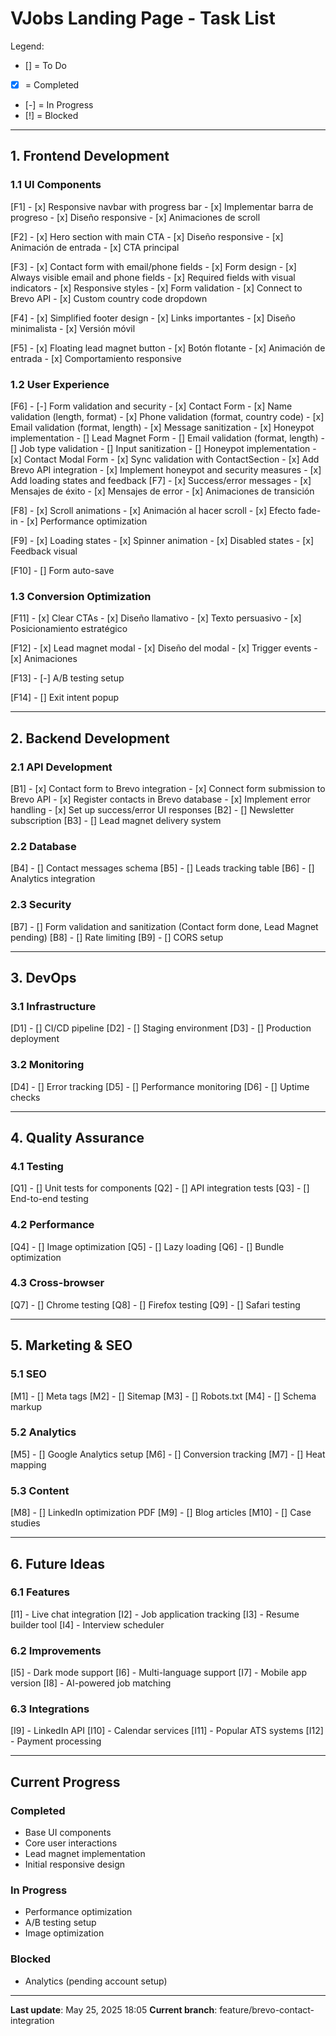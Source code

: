 # VJobs Landing Page - Task List

Legend:
- [] = To Do
- [x] = Completed
- [-] = In Progress
- [!] = Blocked

---

## 1. Frontend Development

### 1.1 UI Components
[F1] - [x] Responsive navbar with progress bar
    - [x] Implementar barra de progreso
    - [x] Diseño responsive
    - [x] Animaciones de scroll

[F2] - [x] Hero section with main CTA
    - [x] Diseño responsive
    - [x] Animación de entrada
    - [x] CTA principal

[F3] - [x] Contact form with email/phone fields
    - [x] Form design
    - [x] Always visible email and phone fields
    - [x] Required fields with visual indicators
    - [x] Responsive styles
    - [x] Form validation
    - [x] Connect to Brevo API
    - [x] Custom country code dropdown

[F4] - [x] Simplified footer design
    - [x] Links importantes
    - [x] Diseño minimalista
    - [x] Versión móvil

[F5] - [x] Floating lead magnet button
    - [x] Botón flotante
    - [x] Animación de entrada
    - [x] Comportamiento responsive

### 1.2 User Experience
[F6] - [-] Form validation and security
    - [x] Contact Form
        - [x] Name validation (length, format)
        - [x] Phone validation (format, country code)
        - [x] Email validation (format, length)
        - [x] Message sanitization
        - [x] Honeypot implementation
    - [] Lead Magnet Form
        - [] Email validation (format, length)
        - [] Job type validation
        - [] Input sanitization
        - [] Honeypot implementation
    - [x] Contact Modal Form
        - [x] Sync validation with ContactSection
        - [x] Add Brevo API integration
        - [x] Implement honeypot and security measures
        - [x] Add loading states and feedback
[F7] - [x] Success/error messages
    - [x] Mensajes de éxito
    - [x] Mensajes de error
    - [x] Animaciones de transición

[F8] - [x] Scroll animations
    - [x] Animación al hacer scroll
    - [x] Efecto fade-in
    - [x] Performance optimization

[F9] - [x] Loading states
    - [x] Spinner animation
    - [x] Disabled states
    - [x] Feedback visual

[F10] - [] Form auto-save

### 1.3 Conversion Optimization
[F11] - [x] Clear CTAs
    - [x] Diseño llamativo
    - [x] Texto persuasivo
    - [x] Posicionamiento estratégico

[F12] - [x] Lead magnet modal
    - [x] Diseño del modal
    - [x] Trigger events
    - [x] Animaciones

[F13] - [-] A/B testing setup

[F14] - [] Exit intent popup

---

## 2. Backend Development

### 2.1 API Development
[B1] - [x] Contact form to Brevo integration
    - [x] Connect form submission to Brevo API
    - [x] Register contacts in Brevo database
    - [x] Implement error handling
    - [x] Set up success/error UI responses
[B2] - [] Newsletter subscription
[B3] - [] Lead magnet delivery system

### 2.2 Database
[B4] - [] Contact messages schema
[B5] - [] Leads tracking table
[B6] - [] Analytics integration

### 2.3 Security
[B7] - [] Form validation and sanitization (Contact form done, Lead Magnet pending)
[B8] - [] Rate limiting
[B9] - [] CORS setup

---

## 3. DevOps

### 3.1 Infrastructure
[D1] - [] CI/CD pipeline
[D2] - [] Staging environment
[D3] - [] Production deployment

### 3.2 Monitoring
[D4] - [] Error tracking
[D5] - [] Performance monitoring
[D6] - [] Uptime checks

---

## 4. Quality Assurance

### 4.1 Testing
[Q1] - [] Unit tests for components
[Q2] - [] API integration tests
[Q3] - [] End-to-end testing

### 4.2 Performance
[Q4] - [] Image optimization
[Q5] - [] Lazy loading
[Q6] - [] Bundle optimization

### 4.3 Cross-browser
[Q7] - [] Chrome testing
[Q8] - [] Firefox testing
[Q9] - [] Safari testing

---

## 5. Marketing & SEO

### 5.1 SEO
[M1] - [] Meta tags
[M2] - [] Sitemap
[M3] - [] Robots.txt
[M4] - [] Schema markup

### 5.2 Analytics
[M5] - [] Google Analytics setup
[M6] - [] Conversion tracking
[M7] - [] Heat mapping

### 5.3 Content
[M8] - [] LinkedIn optimization PDF
[M9] - [] Blog articles
[M10] - [] Case studies

---

## 6. Future Ideas

### 6.1 Features
[I1] - Live chat integration
[I2] - Job application tracking
[I3] - Resume builder tool
[I4] - Interview scheduler

### 6.2 Improvements
[I5] - Dark mode support
[I6] - Multi-language support
[I7] - Mobile app version
[I8] - AI-powered job matching

### 6.3 Integrations
[I9] - LinkedIn API
[I10] - Calendar services
[I11] - Popular ATS systems
[I12] - Payment processing

---

## Current Progress

### Completed 
- Base UI components
- Core user interactions
- Lead magnet implementation
- Initial responsive design

### In Progress 
- Performance optimization
- A/B testing setup
- Image optimization

### Blocked 
- Analytics (pending account setup)

---

**Last update**: May 25, 2025 18:05
**Current branch**: feature/brevo-contact-integration
